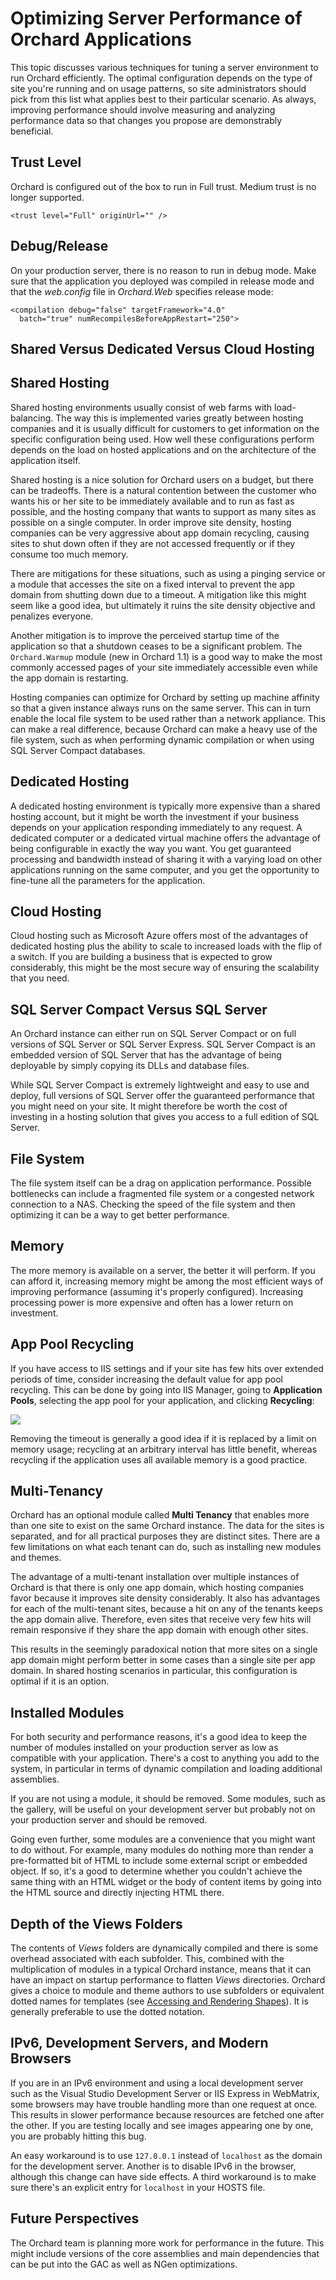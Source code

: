 Optimizing Server Performance of Orchard Applications
=====================================================
This topic discusses various techniques for tuning a server environment to run Orchard efficiently. The optimal configuration depends on the type of site you're running and on usage patterns, so site administrators should pick from this list what applies best to their particular scenario. As always, improving performance should involve measuring and analyzing performance data so that changes you propose are demonstrably beneficial.


Trust Level
-----------


Orchard is configured out of the box to run in Full trust.
Medium trust is no longer supported.
    
    <trust level="Full" originUrl="" />


Debug/Release
-------------


On your production server, there is no reason to run in debug mode. Make sure that the application you deployed was compiled in release mode and that the _web.config_ file in _Orchard.Web_ specifies release mode:

    
    <compilation debug="false" targetFramework="4.0"
      batch="true" numRecompilesBeforeAppRestart="250">


Shared Versus Dedicated Versus Cloud Hosting
--------------------------------------------


## Shared Hosting

Shared hosting environments usually consist of web farms with load-balancing. The way this is implemented varies greatly between hosting companies and it is usually difficult for customers to get information on the specific configuration being used. How well these configurations perform depends on the load on hosted applications and on the architecture of the application itself.

Shared hosting is a nice solution for Orchard users on a budget, but there can be tradeoffs. There is a natural contention between the customer who wants his or her site to be immediately available and to run as fast as possible, and the hosting company that wants to support as many sites as possible on a single computer. In order improve site density, hosting companies can be very aggressive about app domain recycling, causing sites to shut down often if they are not accessed frequently or if they consume too much memory.

There are mitigations for these situations, such as using a pinging service or a module that accesses the site on a fixed interval to prevent the app domain from shutting down due to a timeout. A mitigation like this might seem like a good idea, but ultimately it ruins the site density objective and penalizes everyone.

Another mitigation is to improve the perceived startup time of the application so that a shutdown ceases to be a significant problem. The `Orchard.Warmup` module (new in Orchard 1.1) is a good way to make the most commonly accessed pages of your site immediately accessible even while the app domain is restarting.

Hosting companies can optimize for Orchard by setting up machine affinity so that a given instance always runs on the same server. This can in turn enable the local file system to be used rather than a network appliance. This can make a real difference, because Orchard can make a heavy use of the file system, such as when performing dynamic compilation or when using SQL Server Compact databases.

## Dedicated Hosting

A dedicated hosting environment is typically more expensive than a shared hosting account, but it might be worth the investment if your business depends on your application responding immediately to any request. A dedicated computer or a dedicated virtual machine offers the advantage of being configurable in exactly the way you want. You get guaranteed processing and bandwidth instead of sharing it with a varying load on other applications running on the same computer, and you get the opportunity to fine-tune all the parameters for the application.

## Cloud Hosting

Cloud hosting such as Microsoft Azure offers most of the advantages of dedicated hosting plus the ability to scale to increased loads with the flip of a switch. If you are building a business that is expected to grow considerably, this might be the most secure way of ensuring the scalability that you need.

SQL Server Compact Versus SQL Server
------------------------------------


An Orchard instance can either run on SQL Server Compact or on full versions of SQL Server or SQL Server Express. SQL Server Compact is an embedded version of SQL Server that has the advantage of being deployable by simply copying its DLLs and database files.

While SQL Server Compact is extremely lightweight and easy to use and deploy, full versions of SQL Server offer the guaranteed performance that you might need on your site. It might therefore be worth the cost of investing in a hosting solution that gives you access to a full edition of SQL Server.

File System
-----------


The file system itself can be a drag on application performance. Possible bottlenecks can include a fragmented file system or a congested network connection to a NAS. Checking the speed of the file system and then optimizing it can be a way to get better performance.

Memory
------


The more memory is available on a server, the better it will perform. If you can afford it, increasing memory might be among the most efficient ways of improving performance (assuming it's properly configured). Increasing processing power is more expensive and often has a lower return on investment.

App Pool Recycling
------------------


If you have access to IIS settings and if your site has few hits over extended periods of time, consider increasing the default value for app pool recycling. This can be done by going into IIS Manager, going to **Application Pools**, selecting the app pool for your application, and clicking **Recycling**:

![](../Attachments/Optimizing-Performance-of-Orchard-with-Shared-Hosting/AppPoolRecycle.PNG)

Removing the timeout is generally a good idea if it is replaced by a limit on memory usage; recycling at an arbitrary interval has little benefit, whereas recycling if the application uses all available memory is a good practice.

Multi-Tenancy
-------------


Orchard has an optional module called **Multi Tenancy** that enables more than one site to exist on the same Orchard instance. The data for the sites is separated, and for all practical purposes they are distinct sites. There are a few limitations on what each tenant can do, such as installing new modules and themes.

The advantage of a multi-tenant installation over multiple instances of Orchard is that there is only one app domain, which hosting companies favor because it improves site density considerably. It also has advantages for each of the multi-tenant sites, because a hit on any of the tenants keeps the app domain alive. Therefore, even sites that receive very few hits will remain responsive if they share the app domain with enough other sites.

This results in the seemingly paradoxical notion that more sites on a single app domain might perform better in some cases than a single site per app domain. In shared hosting scenarios in particular, this configuration is optimal if it is an option.

Installed Modules
-----------------


For both security and performance reasons, it's a good idea to keep the number of modules installed on your production server as low as compatible with your application. There's a cost to anything you add to the system, in particular in terms of dynamic compilation and loading additional assemblies.

If you are not using a module, it should be removed. Some modules, such as the gallery, will be useful on your development server but probably not on your production server and should be removed.

Going even further, some modules are a convenience that you might want to do without. For example, many modules do nothing more than render a pre-formatted bit of HTML to include some external script or embedded object. If so, it's a good to determine whether you couldn't achieve the same thing with an HTML widget or the body of content items by going into the HTML source and directly injecting HTML there.

Depth of the Views Folders
--------------------------


The contents of _Views_ folders are dynamically compiled and there is some overhead associated with each subfolder. This, combined with the multiplication of modules in a typical Orchard instance, means that it can have an impact on startup performance to flatten _Views_ directories. Orchard gives a choice to module and theme authors to use subfolders or equivalent dotted names for templates (see [Accessing and Rendering Shapes](Accessing-and-rendering-shapes.html)). It is generally preferable to use the dotted notation.

IPv6, Development Servers, and Modern Browsers
----------------------------------------------


If you are in an IPv6 environment and using a local development server such as the Visual Studio Development Server or IIS Express in WebMatrix, some browsers may have trouble handling more than one request at once. This results in slower performance because resources are fetched one after the other. If you are testing locally and see images appearing one by one, you are probably hitting this bug.

An easy workaround is to use `127.0.0.1` instead of `localhost` as the domain for the development server. Another is to disable IPv6 in the browser, although this change can have side effects. A third workaround is to make sure there's an explicit entry for `localhost` in your HOSTS file.

Future Perspectives
-------------------


The Orchard team is planning more work for performance in the future. This might include versions of the core assemblies and main dependencies that can be put into the GAC as well as NGen optimizations.
